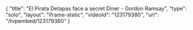 {
    "title": "El Pirata Detapas face a secret Diner - Gordon Ramsay",
    "type": "solo",
    "layout": "iframe-static",
    "videoId": "123179380",
    "url": "\/tvpembed\/123179380"
}